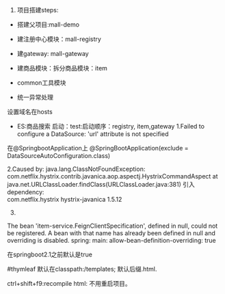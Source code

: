 1. 项目搭建steps:
 - 搭建父项目:mall-demo
 - 建注册中心模块：mall-registry
 - 建gateway: mall-gateway
 - 建商品模块：拆分商品模块：item
 - common工具模块
 
  - 统一异常处理
 
 设置域名在hosts
 
 - ES:商品搜索
 启动：test:启动顺序：registry, item,gateway
 1.Failed to configure a DataSource: 'url' attribute is not specified
 
 在@SpringbootApplication上
 @SpringBootApplication(exclude = DataSourceAutoConfiguration.class)
 
 2.Caused by: 
 java.lang.ClassNotFoundException:
  com.netflix.hystrix.contrib.javanica.aop.aspectj.HystrixCommandAspect
       at java.net.URLClassLoader.findClass(URLClassLoader.java:381)
      引入dependency:  
   <dependency>
       <groupId>com.netflix.hystrix</groupId>
       <artifactId>hystrix-javanica</artifactId>
       <version>1.5.12</version>
   </dependency>
   
   
 3.    
 The bean 'item-service.FeignClientSpecification', defined in null, 
 could not be registered. A bean with that name has already been defined in null 
 and overriding is disabled.
 spring:
    main:
     allow-bean-definition-overriding: true 
     
 在springboot2.1之前默认是true
 
 #thymleaf
 默认在classpath:/templates; 默认后缀.html.

ctrl+shift+f9:recompile html: 不用重启项目。